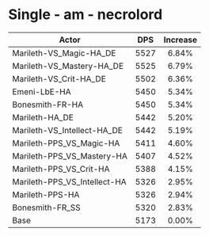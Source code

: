 # Single - am - necrolord
| Actor | DPS | Increase |
|---|:---:|:---:|
|Marileth-VS_Magic-HA_DE|5527|6.84%|
|Marileth-VS_Mastery-HA_DE|5525|6.79%|
|Marileth-VS_Crit-HA_DE|5502|6.36%|
|Emeni-LbE-HA|5450|5.34%|
|Bonesmith-FR-HA|5450|5.34%|
|Marileth-HA_DE|5442|5.20%|
|Marileth-VS_Intellect-HA_DE|5442|5.19%|
|Marileth-PPS_VS_Magic-HA|5411|4.60%|
|Marileth-PPS_VS_Mastery-HA|5407|4.52%|
|Marileth-PPS_VS_Crit-HA|5388|4.15%|
|Marileth-PPS_VS_Intellect-HA|5326|2.95%|
|Marileth-PPS-HA|5326|2.94%|
|Bonesmith-FR_SS|5320|2.83%|
|Base|5173|0.00%|
